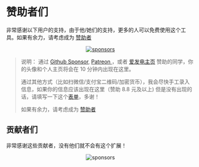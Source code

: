 # 赞助者们

非常感谢以下用户的支持，由于他/她们的支持，更多的人可以免费使用这个工具。如果有余力，请考虑成为 [赞助者](https://immersive-translate.owenyoung.com/donate)

<p align="center">
<object style="max-width: 100%;" type="image/svg+xml" data="https://immersive-translate.owenyoung.com/assets/sponsorkit/sponsors.svg?v=50111689a80823203836399a4ed48ceb250732e5"><a target="_blank" href="https://immersive-translate.owenyoung.com/donate">
<img alt="sponsors" src="https://immersive-translate.owenyoung.com/assets/sponsorkit/sponsors.svg?v=50111689a80823203836399a4ed48ceb250732e5"></a></object>
</p>

> 说明： 通过 [Github Sponsor](https://github.com/sponsors/theowenyoung?frequency=recurring), [Patreon ](https://www.patreon.com/theowenyoung)，或者 [爱发电主页](https://afdian.net/a/translate) 赞助的同学，你的头像和个人主页将会在 10 分钟内出现在这里。
>
> 通过其他方式（比如扫微信/支付宝二维码/加密货币），我会尽快手工录入信息，如果你的信息应该出现在这里（赞助 8.8 元及以上) 但是没有出现的话，请填写一下这个[表单](https://tally.so/r/3jZ569)，多谢！
>
> 如果有余力，请考虑成为 [赞助者](https://immersive-translate.owenyoung.com/donate)

## 贡献者们

非常感谢这些贡献者，没有他们就不会有这个扩展！

<p align="center">
<object style="max-width: 100%;" type="image/svg+xml" data="https://immersive-translate.owenyoung.com/assets/contributors/contributors.svg?v=8e9861553135d3c3ae4ac0b94b4d561606712343"><img alt="sponsors" src="https://immersive-translate.owenyoung.com/assets/contributors/contributors.svg?v=8e9861553135d3c3ae4ac0b94b4d561606712343"></object>
</p>

